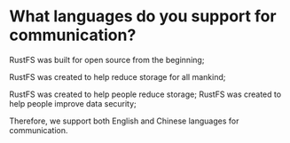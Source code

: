 # What languages do you support for communication?

RustFS was built for open source from the beginning;

RustFS was created to help reduce storage for all mankind;

RustFS was created to help people reduce storage; RustFS was created to help people improve data security;


Therefore, we support both English and Chinese languages for communication.